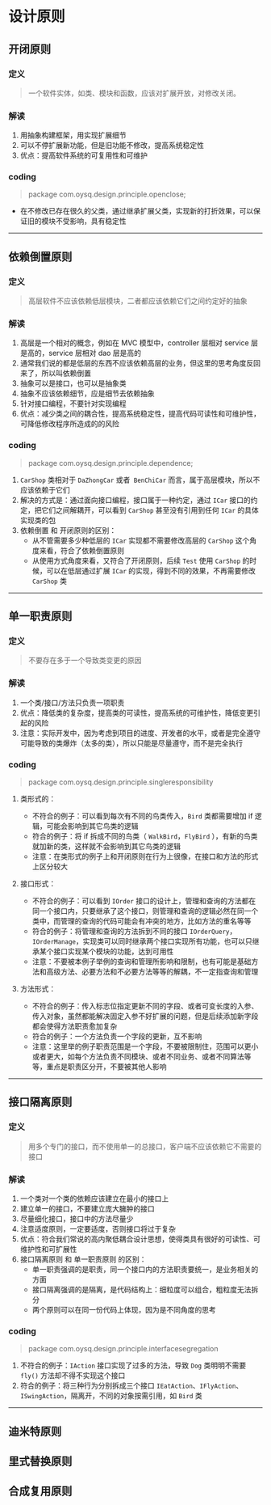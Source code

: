 
# 设计原则

## 开闭原则

### 定义
> 一个软件实体，如类、模块和函数，应该对扩展开放，对修改关闭。

### 解读
1. 用抽象构建框架，用实现扩展细节
2. 可以不停扩展新功能，但是旧功能不修改，提高系统稳定性
3. 优点：提高软件系统的可复用性和可维护

### coding

> package com.oysq.design.principle.openclose;

* 在不修改已存在很久的父类，通过继承扩展父类，实现新的打折效果，可以保证旧的模块不受影响，具有稳定性

---

## 依赖倒置原则

### 定义
> 高层软件不应该依赖低层模块，二者都应该依赖它们之间约定好的抽象

### 解读
1. 高层是一个相对的概念，例如在 MVC 模型中，controller 层相对 service 层是高的，service 层相对 dao 层是高的
2. 通常我们说的都是低层的东西不应该依赖高层的业务，但这里的思考角度反回来了，所以叫依赖倒置
3. 抽象可以是接口，也可以是抽象类
4. 抽象不应该依赖细节，应是细节去依赖抽象 
5. 针对接口编程，不要针对实现编程
6. 优点：减少类之间的耦合性，提高系统稳定性，提高代码可读性和可维护性，可降低修改程序所造成的的风险

### coding

> package com.oysq.design.principle.dependence;

1. `CarShop` 类相对于 `DaZhongCar` 或者` BenChiCar` 而言，属于高层模块，所以不应该依赖于它们
2. 解决的方式是：通过面向接口编程，接口属于一种约定，通过 `ICar` 接口的约定，把它们之间解耦开，可以看到 `CarShop` 甚至没有引用到任何 `ICar` 的具体实现类的包
3. 依赖倒置 和 开闭原则的区别：
   * 从不管需要多少种低层的 `ICar` 实现都不需要修改高层的 `CarShop` 这个角度来看，符合了依赖倒置原则 
   * 从使用方式角度来看，又符合了开闭原则，后续 `Test` 使用 `CarShop` 的时候，可以在低层通过扩展 `ICar` 的实现，得到不同的效果，不再需要修改 `CarShop` 类
   
---

## 单一职责原则

### 定义

> 不要存在多于一个导致类变更的原因

### 解读
1. 一个类/接口/方法只负责一项职责
2. 优点：降低类的复杂度，提高类的可读性，提高系统的可维护性，降低变更引起的风险
3. 注意：实际开发中，因为考虑到项目的进度、开发者的水平，或者是完全遵守可能导致的类爆炸（太多的类），所以只能是尽量遵守，而不是完全执行

### coding

> package com.oysq.design.principle.singleresponsibility

1. 类形式的：
   * 不符合的例子：可以看到每次有不同的鸟类传入，`Bird` 类都需要增加 if 逻辑，可能会影响到其它鸟类的逻辑
   * 符合的例子：将 if 拆成不同的鸟类（ `WalkBird`，`FlyBird` ），有新的鸟类就加新的类，这样就不会影响到其它鸟类的逻辑
   * 注意：在类形式的例子上和开闭原则在行为上很像，在接口和方法的形式上区分较大

2. 接口形式：
   * 不符合的例子：可以看到 `IOrder` 接口的设计上，管理和查询的方法都在同一个接口内，只要继承了这个接口，则管理和查询的逻辑必然在同一个类中，而管理的查询的代码可能会有冲突的地方，比如方法的重名等等
   * 符合的例子：将管理和查询的方法拆到不同的接口 `IOrderQuery`，`IOrderManage`，实现类可以同时继承两个接口实现所有功能，也可以只继承某个接口实现某个模块的功能，达到可用性
   * 注意：不要被本例子举例的查询和管理所影响和限制，也有可能是基础方法和高级方法、必要方法和不必要方法等等的解耦，不一定指查询和管理
   
3. 方法形式：
   * 不符合的例子：传入标志位指定更新不同的字段、或者可变长度的入参、传入对象，虽然都能解决固定入参不好扩展的问题，但是后续添加新字段都会使得方法职责愈加复杂
   * 符合的例子：一个方法负责一个字段的更新，互不影响
   * 注意：这里举的例子职责范围是一个字段，不要被限制住，范围可以更小或者更大，如每个方法负责不同模块、或者不同业务、或者不同算法等等，重点是职责区分开，不要被其他人影响

---

## 接口隔离原则

### 定义

> 用多个专门的接口，而不使用单一的总接口，客户端不应该依赖它不需要的接口

### 解读
1. 一个类对一个类的依赖应该建立在最小的接口上
2. 建立单一的接口，不要建立庞大臃肿的接口
3. 尽量细化接口，接口中的方法尽量少
4. 注意适度原则，一定要适度，否则接口将过于复杂
5. 优点：符合我们常说的高内聚低耦合设计思想，使得类具有很好的可读性、可维护性和可扩展性
6. 接口隔离原则 和 单一职责原则 的区别：
   * 单一职责强调的是职责，同一个接口内的方法职责要统一，是业务相关的方面
   * 接口隔离强调的是隔离，是代码结构上：细粒度可以组合，粗粒度无法拆分
   * 两个原则可以在同一份代码上体现，因为是不同角度的思考

### coding

> package com.oysq.design.principle.interfacesegregation

1. 不符合的例子：`IAction` 接口实现了过多的方法，导致 `Dog` 类明明不需要 `fly()` 方法却不得不实现这个接口
2. 符合的例子：将三种行为分别拆成三个接口 `IEatAction`、`IFlyAction`、`ISwingAction`，隔离开，不同的对象按需引用，如 `Bird` 类

---

## 迪米特原则

## 里式替换原则

## 合成复用原则














